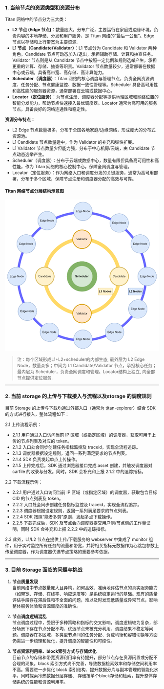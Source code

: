 ### 1. 当前节点的资源类型和资源分布

Titan 网络中的节点分为三大类：

- **L2 节点 (Edge 节点)**：数量庞大，分布广泛，主要运行在家庭或边缘环境。负责内容的本地存储、分发和用户服务，是 Titan 网络的“最后一公里”。Edge 节点以存储和上行带宽为主要资源.
- **L1 节点（Candidate/Validator）**：L1 节点分为 Candidate 和 Validator 两种角色。Candidate 节点可动态加入/退出，承担辅助存储、计算和抽查任务。Validator 节点则是从 Candidate 节点中按照一定比例和规则选举产生，承担更重的计算、存储、抽查等职责。Validator 节点数量较少，通常部署在数据中心或云端，具备高带宽、高存储、高计算能力。
- **Scheduler（调度器）**：Titan 网络的核心调度与管理节点，负责全网资源调度、任务分配、节点健康监控、数据一致性管理等。Scheduler 具备高可用性和高性能的服务器资源，通常部署在云端或数据中心。
- **Locator（定位服务）**：为节点注册、调度器分配等提供地理区域和网络位置的智能分发能力，帮助节点快速接入最优调度器。Locator 通常为高可用的服务节点，具备良好的网络连通性和稳定性。

**资源分布特点：**
- L2 Edge 节点数量极多，分布于全国各地家庭/边缘网络，形成庞大的分布式资源池。
- L1 Candidate 节点数量适中，作为 Validator 的补充和弹性扩展。
- L1 Validator 节点数量少但能力强，分布于中心机房/云端，由 Candidate 节点动态选举产生。
- Scheduler（调度器）：分布于云端或数据中心，数量有限但具备高可用性和高性能，作为 Titan 网络的核心控制中心，保障全网调度与管理。
- Locator（定位服务）：作为网络入口和调度分发的关键服务，通常为高可用部署，分布于多个区域，保障节点注册和调度器分配的高效与可靠。


#### Titan 网络节点分层结构示意图

![Titan 网络节点分层结构](image.png)

> 注：每个区域形成L1+L2+scheduler的内部生态, 最外层为 L2 Edge Node，数量众多；中间为 L1 Candidate/Validator 节点，承担核心任务；最内层为 Scheduler，负责全网调度和管理。Locator结构上独立, 向全部节点提供定位服务.


---

### 2. 当前 storage 的上传与下载接入与流程以及storage 的调度规则

 目前 Storage 的上传与下载均通过外部入口（通常为 titan-explorer）结合 SDK 的方式进行接入，整体流程如下：

2.1 上传流程示例：
- 2.1.1 用户通过入口访问当前 IP 区域（或指定区域）的调度器，获取可用于上传的节点列表及对应的 token。
- 2.1.2 入口处会同步创建任务指标监控及 traceid，实现全流程追踪。
- 2.1.3 调度器根据设定规则，返回一系列满足要求的节点列表。
- 2.1.4 SDK 负责发起单点上传操作。
- 2.1.5 上传完成后，SDK 通过浏览器接口完成 asset 创建，并触发调度器对 carfile 的收录与分发。同时，SDK 会补充和上报 2.1.2 中的追踪指标。

2.2 下载流程示例：
- 2.2.1 用户通过入口访问当前 IP 区域（或指定区域）的调度器，获取包含目标 CID 的节点列表及 token。
- 2.2.2 入口处会同步创建任务指标监控及 traceid，实现全流程追踪。
- 2.2.3 调度器根据设定规则，返回一系列满足要求的节点列表。
- 2.2.4 SDK 按照“能者多劳”原则，发起多点下载操作。
- 2.2.5 下载完成后，SDK 及节点会向调度器提交用户侧/节点侧的工作量证明，同时 SDK 会补充和上报 2.2.2 中的追踪指标。

2.3 此外，L1/L2 节点在提供上传/下载服务的 webserver 中集成了 monitor 组件，用于实时监控所有任务的流量和带宽，并将相关指标元数据作为心跳包参数上传至调度器，作为调度器优选节点策略的重要参考依据。



---

### 3. 目前 Storage 面临的问题与挑战

1. **节点质量发现**  
当前网络中节点数量庞大且异构，如何高效、准确地评估节点的真实服务能力（如带宽、存储、在线率、响应速度等）是系统稳定运行的基础。现有的质量评估手段存在滞后性和不全面的问题，难以及时发现低质量或异常节点，影响整体服务体验和资源调度的准确性。

2. **节点调度逻辑混乱**  
节点调度过程中，受限于多种策略和指标的交叉影响，调度逻辑较为复杂，部分场景下存在节点分配不均、优选节点未被充分利用、调度结果不稳定等问题。调度器在多区域、多类型节点间的任务分配、负载均衡和容错切换等方面仍需进一步梳理和优化，提升调度的智能性和可控性。

3. **节点资源利用率、block索引方式与存储优化**  
目前节点的存储和带宽资源利用率有待提升，部分节点存在资源闲置或分配不合理的现象。block 索引方式尚不完善，导致数据检索效率和存储空间利用率不高。需要进一步优化 block 索引结构、提升数据分片与副本管理的智能化水平，同时探索冷热数据分层存储、 存储按单个block存储和检索，提升整体存储系统的性能和资源利用率。 